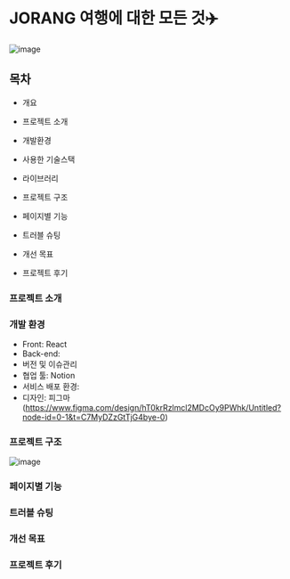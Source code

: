 # JORANG 여행에 대한 모든 것✈️
![image](https://github.com/encore-full-stack-5/JORANG-TRAVEL-FE/assets/163789257/c7c52a07-8fa6-48b6-a914-e28cd6c475d8)




## 목차 
* 개요

* 프로젝트 소개

* 개발환경

* 사용한 기술스택

* 라이브러리

* 프로젝트 구조

* 페이지별 기능

* 트러블 슈팅

* 개선 목표

* 프로젝트 후기


### 프로젝트 소개




### 개발 환경
* Front: React
* Back-end: 
* 버전 및 이슈관리
* 협업 툴: Notion
* 서비스 배포 환경:
* 디자인: 피그마 (https://www.figma.com/design/hT0krRzlmcl2MDcOy9PWhk/Untitled?node-id=0-1&t=C7MyDZzGtTjG4bye-0)


### 프로젝트 구조 
![image](https://github.com/encore-full-stack-5/JORANG-TRAVEL-FE/assets/163789257/a53b1297-4f1c-46ac-901d-a783fe9563cb)


### 페이지별 기능

### 트러블 슈팅

### 개선 목표

### 프로젝트 후기
